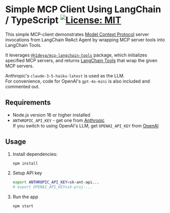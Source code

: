 # Simple MCP Client Using LangChain / TypeScript [![License: MIT](https://img.shields.io/badge/License-MIT-blue.svg)](https://github.com/hideya/mcp-langchain-tools-ts-usage/blob/main/LICENSE)

This simple MCP-client demonstrates
[Model Context Protocol](https://modelcontextprotocol.io/) server invocations from
LangChain ReAct Agent by wrapping MCP server tools into LangChain Tools.

It leverages [`@h1deya/mcp-langchain-tools`](https://www.npmjs.com/package/@h1deya/mcp-langchain-tools) package,
which initializes specified MCP servers,
and returns [LangChain Tools](https://js.langchain.com/docs/how_to/tool_calling/)
that wrap the given MCP servers.

Anthropic's `claude-3-5-haiku-latest` is used as the LLM.  
For convenience, code for OpenAI's `gpt-4o-mini` is also included and commented out.

## Requirements

- Node.js version 16 or higher installed
- `ANTHROPIC_API_KEY` - get one from [Anthropic](https://console.anthropic.com/settings/keys)  
  If you switch to using OpenAI's LLM, get `OPENAI_API_KEY` from [OpenAI](https://platform.openai.com/api-keys)

## Usage

1. Install dependencies:

    ```bash
    npm install
    ```

2. Setup API key
    ```bash
    export ANTHROPIC_API_KEY=sk-ant-api...
    # export OPENAI_API_KEY=sk-proj-...
    ```

3. Run the app
    ```bash
    npm start
    ```
